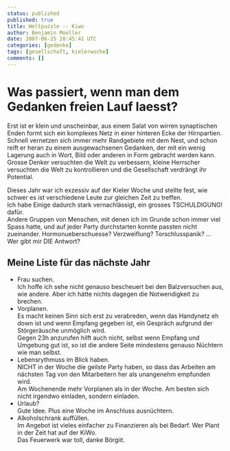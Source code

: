 ```yaml
---
status: published
published: true
title: Weltpuzzle -- Kiwo
author: Benjamin Moeller
date: 2007-06-25 20:45:41 UTC
categories: [gedenke]
tags: [gesellschaft, kielerwoche]
comments: []
---
```


# Was passiert, wenn man dem Gedanken freien Lauf laesst?
Erst ist er klein und unscheinbar, aus einem Salat von wirren synaptischen Enden formt sich ein komplexes Netz in einer hinteren Ecke der Hirnpartien. Schnell vernetzen sich immer mehr Randgebiete mit dem Nest, und schon reift er heran zu einem ausgewachsenen Gedanken, der mit ein wenig Lagerung auch in Wort, Bild oder anderen in Form gebracht werden kann.  
Grosse Denker versuchten die Welt zu verbessern, kleine Herrscher versuchten die Welt zu kontrollieren und die Gesellschaft verdrängt ihr Potential.  

Dieses Jahr war ich exzessiv auf der Kieler Woche und stellte fest, wie schwer es ist verschiedene Leute zur gleichen Zeit zu treffen.  
Ich habe Einige dadurch stark vernachlässigt, ein grosses TSCHULDIGUNG! dafür.  
Andere Gruppen von Menschen, mit denen ich im Grunde schon immer viel Spass hatte, und auf jeder Party durchstarten konnte passten nicht zueinander. Hormonueberschuesse? Verzweiflung? Torschlusspanik? ... Wer gibt mir DIE Antwort?  

## Meine Liste für das nächste Jahr  

* Frau suchen.  
Ich hoffe ich sehe nicht genauso bescheuert bei den Balzversuchen aus, wie andere. Aber ich hätte nichts dagegen die Notwendigkeit zu brechen.  
* Vorplanen.  
Es macht keinen Sinn sich erst zu verabreden, wenn das Handynetz eh down ist und wenn Empfang gegeben ist, ein Gespräch aufgrund der Störgeräusche unmöglich wird.  
Gegen 23h anzurufen hilft auch nicht, selbst wenn Empfang und Umgebung gut ist, so ist die andere Seite mindestens genauso Nüchtern wie man selbst.  
* Lebensrythmuss im Blick haben.  
NICHT in der Woche die geilste Party haben, so dass das Arbeiten am nächsten Tag von den Mitarbeitern her als unangenehm empfunden wird.  
Am Wochenende mehr Vorplanen als in der Woche. Am besten sich nicht irgendwo einladen, sondern einladen.  
* Urlaub?  
Gute Idee. Plus eine Woche im Anschluss ausnüchtern.  
* Alkoholschrank auffüllen.  
Im Angebot ist vieles einfacher zu Finanzieren als bei Bedarf. Wer Plant in der Zeit hat auf der KiWo.  
Das Feuerwerk war toll, danke Börgiit.  
